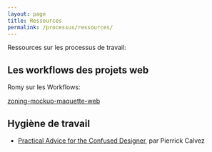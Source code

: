 ```yaml
---
layout: page
title: Ressources
permalink: /processus/ressources/
---
```


Ressources sur les processus de travail:

## Les workflows des projets web

Romy sur les Workflows:

[zoning-mockup-maquette-web](http://romy.tetue.net/zoning-mockup-maquette-web)



## Hygiène de travail

- [Practical Advice for the Confused Designer](http://pierrickcalvez.com/journal/practical-advice-for-the-confused-designer), par Pierrick Calvez
